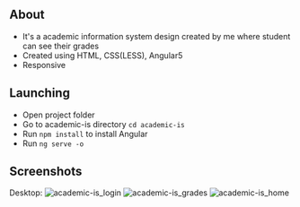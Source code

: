 ## About
* It's a academic information system design created by me where student can see their grades
* Created using HTML, CSS(LESS), Angular5
* Responsive

## Launching
* Open project folder
* Go to academic-is directory `cd academic-is`
* Run  `npm install` to install Angular
* Run `ng serve -o`

## Screenshots
Desktop:
![academic-is_login](https://user-images.githubusercontent.com/17141606/40874819-107fc3e8-667d-11e8-81ca-6b2c1d9b1022.PNG)
![academic-is_grades](https://user-images.githubusercontent.com/17141606/40874820-10a6fd6e-667d-11e8-866a-f5152ec07ac8.PNG)
![academic-is_home](https://user-images.githubusercontent.com/17141606/40874821-10c98c08-667d-11e8-85ce-12d851802366.PNG)
